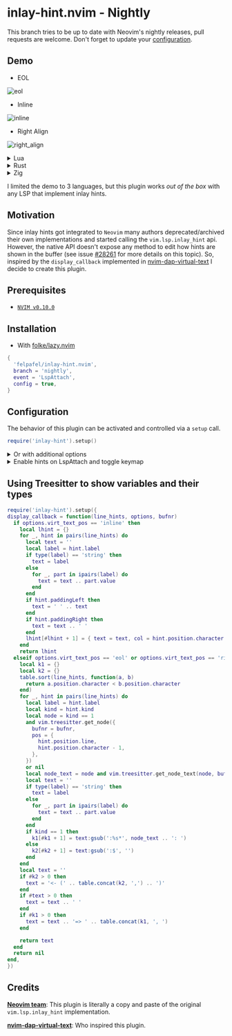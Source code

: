 # inlay-hint.nvim - Nightly

This branch tries to be up to date with Neovim's nightly releases, pull requests are welcome. Don't forget to update your [configuration](#installation).

## Demo

- EOL

![eol](https://github.com/user-attachments/assets/ef6afaa4-de6f-44a4-af9a-87ca50ca5b6d)

- Inline

![inline](https://github.com/user-attachments/assets/98e2a4be-202a-4d0c-9f3c-36bac7fb4665)

- Right Align

![right_align](https://github.com/user-attachments/assets/b55edf35-7f97-46d0-947e-b7fa471c2fb7)

<details>
  <summary>
    Lua
  </summary>

Default

![lua-default](https://github.com/user-attachments/assets/71d19c26-6f26-43a8-97e6-c8d26f2c687c)

[Treesitter](#using-treesitter-to-show-variables-and-their-types)

![lua-treesitter](https://github.com/user-attachments/assets/ed39b319-97c2-4f17-a890-9b9cb3070471)

</details>

<details>
  <summary>
    Rust
  </summary>

Default

![rust-default](https://github.com/user-attachments/assets/cc488ad4-11a8-44cb-bb58-549e17f4ad2d)

[Treesitter](#using-treesitter-to-show-variables-and-their-types)

![rust-treesitter](https://github.com/user-attachments/assets/0972764c-d14e-4c2c-bce2-a416718b1265)

</details>
<details>
  <summary>
    Zig
  </summary>

Default

![zig-default](https://github.com/user-attachments/assets/83419aa3-1c5c-4068-9073-fd13ba6e2725)

[Treesitter](#using-treesitter-to-show-variables-and-their-types)

![zig-treesitter](https://github.com/user-attachments/assets/45878a6c-647b-408e-8e5c-d073c5a621d8)

</details>

I limited the demo to 3 languages, but this plugin works _out of the box_ with any LSP that implement inlay hints.

## Motivation

Since inlay hints got integrated to `Neovim` many authors deprecated/archived their own implementations and started calling the `vim.lsp.inlay_hint` api. However, the native API doesn't expose any method to edit how hints are shown in the buffer (see issue [#28261](https://github.com/neovim/neovim/issues/28261) for more details on this topic). So, inspired by the `display_callback` implemented in [nvim-dap-virtual-text](https://github.com/theHamsta/nvim-dap-virtual-text) I decide to create this plugin.

## Prerequisites

- [`NVIM v0.10.0`](https://github.com/neovim/neovim/releases/tag/v0.10.0)

## Installation

- With [folke/lazy.nvim](https://github.com/folke/lazy.nvim)

```lua
{
  'felpafel/inlay-hint.nvim',
  branch = 'nightly',
  event = 'LspAttach',
  config = true,
}
```

## Configuration

The behavior of this plugin can be activated and controlled via a `setup` call.

```lua
require('inlay-hint').setup()
```

<details>
  <summary>
	Or with additional options
  </summary>

> In order to get better completions and type hints inside Neovim, please check [folke/lazydev.nvim](https://github.com/folke/lazydev.nvim). [completion demo](https://github.com/felpafel/inlay-hint.nvim/assets/21080902/6cf9c785-0cb7-43fc-9d40-f1f9c0f6e0fc)

`virt_text_pos`, `highlight_group` and `hl_mode` are the same options present in `nvim_buf_set_extmark()`

```lua
require('inlay-hint').setup({
  -- Position of virtual text. Possible values:
  -- 'eol': right after eol character (default).
  -- 'right_align': display right aligned in the window.
  -- 'inline': display at the specified column, and shift the buffer
  -- text to the right as needed.
  virt_text_pos = 'eol',
  -- Can be supplied either as a string or as an integer,
  -- the latter which can be obtained using |nvim_get_hl_id_by_name()|.
  highlight_group = 'LspInlayHint',
  -- Control how highlights are combined with the
  -- highlights of the text.
  -- 'combine': combine with background text color. (default)
  -- 'replace': only show the virt_text color.
  hl_mode = 'combine',
  -- line_hints: array with all hints present in current line.
  -- options: table with this plugin configuration.
  -- bufnr: buffer id from where the hints come from.
  display_callback = function(line_hints, options, bufnr)
    if options.virt_text_pos == 'inline' then
      local lhint = {}
      for _, hint in pairs(line_hints) do
        local text = ''
        local label = hint.label
        if type(label) == 'string' then
          text = label
        else
          for _, part in ipairs(label) do
            text = text .. part.value
          end
        end
        if hint.paddingLeft then
          text = ' ' .. text
        end
        if hint.paddingRight then
          text = text .. ' '
        end
        lhint[#lhint + 1] = { text = text, col = hint.position.character }
      end
      return lhint
    elseif options.virt_text_pos == 'eol' or options.virt_text_pos == 'right_align' then
      local k1 = {}
      local k2 = {}
      table.sort(line_hints, function(a, b)
        return a.position.character < b.position.character
      end)
      for _, hint in pairs(line_hints) do
        local label = hint.label
        local kind = hint.kind
        local text = ''
        if type(label) == 'string' then
          text = label
        else
          for _, part in ipairs(label) do
            text = text .. part.value
          end
        end
        if kind == 1 then
          k1[#k1 + 1] = text:gsub('^:%s*', '')
        else
          k2[#k2 + 1] = text:gsub(':$', '')
        end
      end
      local text = ''
      if #k2 > 0 then
        text = '<- (' .. table.concat(k2, ',') .. ')'
      end
      if #text > 0 then
        text = text .. ' '
      end
      if #k1 > 0 then
        text = text .. '=> ' .. table.concat(k1, ',')
      end

      return text
    end
    return nil
  end,
})
```

</details>

<details>
  <summary>
      Enable hints on LspAttach and toggle keymap
  </summary>

```lua
vim.api.nvim_create_autocmd('LspAttach', {
  callback = function(args)
    local bufnr = args.buf ---@type number
    local client = vim.lsp.get_client_by_id(args.data.client_id)
    if client.supports_method('textDocument/inlayHint') then
      vim.lsp.inlay_hint.enable(true, { bufnr = bufnr })
      vim.keymap.set('n', '<leader>i', function()
        vim.lsp.inlay_hint.enable(
          not vim.lsp.inlay_hint.is_enabled({ bufnr = bufnr }),
          { bufnr = bufnr }
        )
      end, { buffer = bufnr })
    end
  end,
})
```

</details>

## Using Treesitter to show variables and their types

```lua
require('inlay-hint').setup({
display_callback = function(line_hints, options, bufnr)
  if options.virt_text_pos == 'inline' then
    local lhint = {}
    for _, hint in pairs(line_hints) do
      local text = ''
      local label = hint.label
      if type(label) == 'string' then
        text = label
      else
        for _, part in ipairs(label) do
          text = text .. part.value
        end
      end
      if hint.paddingLeft then
        text = ' ' .. text
      end
      if hint.paddingRight then
        text = text .. ' '
      end
      lhint[#lhint + 1] = { text = text, col = hint.position.character }
    end
    return lhint
  elseif options.virt_text_pos == 'eol' or options.virt_text_pos == 'right_align' then
    local k1 = {}
    local k2 = {}
    table.sort(line_hints, function(a, b)
      return a.position.character < b.position.character
    end)
    for _, hint in pairs(line_hints) do
      local label = hint.label
      local kind = hint.kind
      local node = kind == 1
      and vim.treesitter.get_node({
        bufnr = bufnr,
        pos = {
          hint.position.line,
          hint.position.character - 1,
        },
      })
      or nil
      local node_text = node and vim.treesitter.get_node_text(node, bufnr, {}) or ''
      local text = ''
      if type(label) == 'string' then
        text = label
      else
        for _, part in ipairs(label) do
          text = text .. part.value
        end
      end
      if kind == 1 then
        k1[#k1 + 1] = text:gsub(':%s*', node_text .. ': ')
      else
        k2[#k2 + 1] = text:gsub(':$', '')
      end
    end
    local text = ''
    if #k2 > 0 then
      text = '<- (' .. table.concat(k2, ',') .. ')'
    end
    if #text > 0 then
      text = text .. ' '
    end
    if #k1 > 0 then
      text = text .. '=> ' .. table.concat(k1, ', ')
    end

    return text
  end
  return nil
end,
})
```

## Credits

**[Neovim team](https://github.com/orgs/neovim/people)**: This plugin is literally a copy and paste of the original `vim.lsp.inlay_hint` implementation.

**[nvim-dap-virtual-text](https://github.com/theHamsta/nvim-dap-virtual-text)**: Who inspired this plugin.
